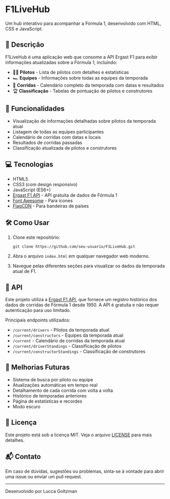 # F1LiveHub

Um hub interativo para acompanhar a Fórmula 1, desenvolvido com HTML, CSS e JavaScript.

## 📝 Descrição

F1LiveHub é uma aplicação web que consome a API Ergast F1 para exibir informações atualizadas sobre a Fórmula 1, incluindo:

- 👨‍🏎️ **Pilotos** - Lista de pilotos com detalhes e estatísticas
- 🏎️ **Equipes** - Informações sobre todas as equipes da temporada
- 🏁 **Corridas** - Calendário completo da temporada com datas e resultados
- 🏆 **Classificação** - Tabelas de pontuação de pilotos e construtores

## 🚀 Funcionalidades

- Visualização de informações detalhadas sobre pilotos da temporada atual
- Listagem de todas as equipes participantes
- Calendário de corridas com datas e locais
- Resultados de corridas passadas
- Classificação atualizada de pilotos e construtores

## 💻 Tecnologias

- HTML5
- CSS3 (com design responsivo)
- JavaScript (ES6+)
- [Ergast F1 API](http://ergast.com/mrd/) - API gratuita de dados de Fórmula 1
- [Font Awesome](https://fontawesome.com/) - Para ícones
- [FlagCDN](https://flagcdn.com/) - Para bandeiras de países

## 🛠️ Como Usar

1. Clone este repositório:
   ```
   git clone https://github.com/seu-usuario/F1LiveHub.git
   ```

2. Abra o arquivo `index.html` em qualquer navegador web moderno.

3. Navegue pelas diferentes seções para visualizar os dados da temporada atual de F1.

## 📡 API

Este projeto utiliza a [Ergast F1 API](http://ergast.com/mrd/), que fornece um registro histórico dos dados de corridas de Fórmula 1 desde 1950. A API é gratuita e não requer autenticação para uso limitado.

Principais endpoints utilizados:

- `/current/drivers` - Pilotos da temporada atual
- `/current/constructors` - Equipes da temporada atual
- `/current` - Calendário de corridas da temporada atual
- `/current/driverStandings` - Classificação de pilotos
- `/current/constructorStandings` - Classificação de construtores

## 🚧 Melhorias Futuras

- Sistema de busca por piloto ou equipe
- Atualizações automáticas em tempo real
- Detalhamento de cada corrida com volta a volta
- Histórico de temporadas anteriores
- Página de estatísticas e recordes
- Modo escuro

## 📄 Licença

Este projeto está sob a licença MIT. Veja o arquivo [LICENSE](LICENSE) para mais detalhes.

## 📬 Contato

Em caso de dúvidas, sugestões ou problemas, sinta-se à vontade para abrir uma issue ou enviar um pull request.

---

Desenvolvido por Lucca Goltzman
